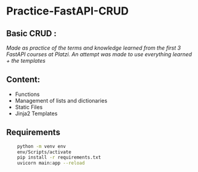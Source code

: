 # Practice-FastAPI-CRUD

## Basic CRUD :
*Made as practice of the terms and knowledge learned from the first 3 FastAPI courses at Platzi.
An attempt was made to use everything learned + the templates*

## Content:
- Functions
- Management of lists and dictionaries
- Static Files
- Jinja2 Templates

## Requirements
```bash
    python -m venv env
    env/Scripts/activate
    pip install -r requirements.txt
    uvicorn main:app --reload
```
